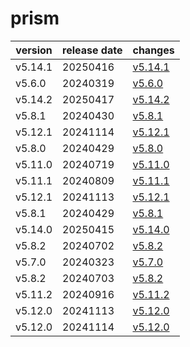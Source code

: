 # prism	


|version|release date|changes|
|---|---|---|
|v5.14.1|20250416|[v5.14.1](./v5.14.1-20250416.md)|
|v5.6.0|20240319|[v5.6.0](./v5.6.0-20240319.md)|
|v5.14.2|20250417|[v5.14.2](./v5.14.2-20250417.md)|
|v5.8.1|20240430|[v5.8.1](./v5.8.1-20240430.md)|
|v5.12.1|20241114|[v5.12.1](./v5.12.1-20241114.md)|
|v5.8.0|20240429|[v5.8.0](./v5.8.0-20240429.md)|
|v5.11.0|20240719|[v5.11.0](./v5.11.0-20240719.md)|
|v5.11.1|20240809|[v5.11.1](./v5.11.1-20240809.md)|
|v5.12.1|20241113|[v5.12.1](./v5.12.1-20241113.md)|
|v5.8.1|20240429|[v5.8.1](./v5.8.1-20240429.md)|
|v5.14.0|20250415|[v5.14.0](./v5.14.0-20250415.md)|
|v5.8.2|20240702|[v5.8.2](./v5.8.2-20240702.md)|
|v5.7.0|20240323|[v5.7.0](./v5.7.0-20240323.md)|
|v5.8.2|20240703|[v5.8.2](./v5.8.2-20240703.md)|
|v5.11.2|20240916|[v5.11.2](./v5.11.2-20240916.md)|
|v5.12.0|20241113|[v5.12.0](./v5.12.0-20241113.md)|
|v5.12.0|20241114|[v5.12.0](./v5.12.0-20241114.md)|

